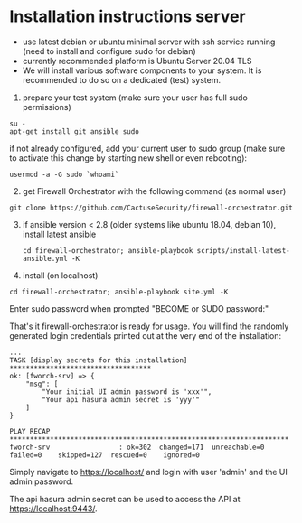 # Installation instructions server

- use latest debian or ubuntu minimal server with ssh service running (need to install and configure sudo for debian)
- currently recommended platform is Ubuntu Server 20.04 TLS
- We will install various software components to your system. It is recommended to do so on a dedicated (test) system.

1) prepare your test system (make sure your user has full sudo permissions)

```console
su -
apt-get install git ansible sudo
```
if not already configured, add your current user to sudo group (make sure to activate this change by starting new shell or even rebooting):

```console
usermod -a -G sudo `whoami`
```

2) get Firewall Orchestrator with the following command (as normal user)

```console
git clone https://github.com/CactuseSecurity/firewall-orchestrator.git
```

3) if ansible version < 2.8 (older systems like ubuntu 18.04, debian 10), install latest ansible 

       cd firewall-orchestrator; ansible-playbook scripts/install-latest-ansible.yml -K

4) install (on localhost)

```console
cd firewall-orchestrator; ansible-playbook site.yml -K
```
Enter sudo password when prompted "BECOME or SUDO password:"

That's it firewall-orchestrator is ready for usage. You will find the randomly generated login credentials printed out at the very end of the installation:
```
...
TASK [display secrets for this installation] ***********************************
ok: [fworch-srv] => {
    "msg": [
        "Your initial UI admin password is 'xxx'",
        "Your api hasura admin secret is 'yyy'"
    ]
}

PLAY RECAP *********************************************************************
fworch-srv                 : ok=302  changed=171  unreachable=0    failed=0    skipped=127  rescued=0    ignored=0
```
Simply navigate to <https://localhost/> and login with user 'admin' and the UI admin password.

The api hasura admin secret can be used to access the API at <https://localhost:9443/>.
